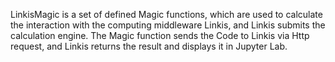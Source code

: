 LinkisMagic is a set of defined Magic functions, which are used to calculate the interaction with the computing middleware Linkis, and Linkis submits the calculation engine. The Magic function sends the Code to Linkis via Http request, and Linkis returns the result and displays it in Jupyter Lab. 

